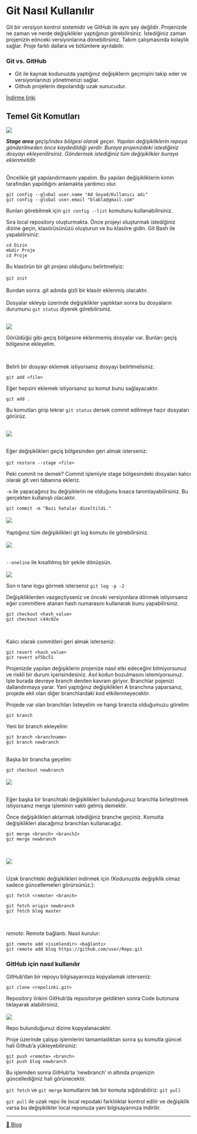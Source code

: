 # Git Nasıl Kullanılır


Git bir versiyon kontrol sistemidir ve GitHub ile aynı şey değildir. 
Projenizde ne zaman ve nerde değişiklikler yaptığınızı görebilirsiniz.
İstediğiniz zaman projenizin eönceki versiyonlarına dönebilirsiniz.
Takım çalışmasında kolaylık sağlar.
Proje farklı dallara ve bölümlere ayrılabilir.

### Git vs. GitHub

* Git ile kaynak kodunuzda yaptığınız değişiklerin geçmişini takip eder ve versiyonlarınızı yönetmenizi sağlar.
* Github projelerin depolandığı uzak sunucudur.

[İndirme linki](https://git-scm.com/downloads)

## Temel Git Komutları


![](https://external-content.duckduckgo.com/iu/?u=https%3A%2F%2Fqph.fs.quoracdn.net%2Fmain-qimg-3aa29f29ede6a8245b6964f663c60339&f=1&nofb=1)

***Stage area** geçiş/index bölgesi olarak geçer. Yapılan değişikliklerin repoya gönderilmeden önce kaydedildiği yerdir. Buraya projenizdeki istediğiniz dosyayı ekleyenilirsiniz. 
Göndermek istediğiniz tüm değişiklikler buraya eklenmelidir.*
<br/><br/>

Öncelikle git yapılandırmasını yapalım. Bu yapılan değişikliklerin kimin tarafından yapıldığını anlamakta yardımcı olur. <br/>


```
git config --global user.name "Ad Soyad/Kullanıcı adı"  
git config --global user.email "blabla@gmail.com"
```


Bunları görebilmek için  `git config --list`  komutunu kullanabilirsiniz. <br/>

Sıra local repository oluşturmakta. Önce projeyi oluşturmak istediğiniz dizine geçin, klasörüsünüzü oluşturun ve bu klasöre gidin. Git Bash ile yapabilirsiniz: <br/>

```
cd Dizin 
mkdir Proje
cd Proje
```


Bu klasörün bir git projesi olduğunu belirtmeliyiz: <br/><br/>
`git init` <br/><br/>
Bundan sonra .git adında gizli bir klasör eklenmiş olacaktır. <br/><br/>
Dosyalar ekleyip üzerinde değişiklikler yaptıktan sonra bu dosyaların durumunu `git status` diyerek görebilirsiniz.  <br/> <br/>

![](https://cybling.files.wordpress.com/2021/01/image-1.png) <br/>

Görüldüğü gibi geçiş bölgesine eklenmemiş dosyalar var. Bunları geçiş bölgesine ekleyelim.

<br/>

Belirli bir dosyayı eklemek istiyorsanız dosyayı belirtmelisiniz. <br/>

`git add <file>` <br/>

Eğer hepsini eklemek istiyorsanız şu komut bunu sağlayacaktır. <br/>

`git add .` <br/>

Bu komutları girip tekrar `git status` dersek commit edilmeye hazır dosyaları görürüz. <br/> <br/>

![](https://cybling.files.wordpress.com/2021/01/image-2.png) <br/><br/>

Eğer değişiklikleri geçiş bölgesinden geri almak isterseniz: <br/><br/>
`git restore --stage <file>` <br/>

Peki commit ne demek? Commit işlemiyle stage bölgesindeki dosyaları kalıcı olarak git veri tabanına ekleriz. <br/>

`-m` ile yapacağınız bu değişiklerin ne olduğunu kısaca tanımlayabilirsiniz. Bu gerçekten kullanışlı olacaktır. <br/>

`git commit -m "Bazı hatalar düzeltildi."
` <br/><br/>
![](https://cybling.files.wordpress.com/2021/01/image-3.png) <br/><br/>
Yaptığınız tüm değişiklikleri git log komutu ile görebilirsiniz. <br/><br/>
![](https://cybling.files.wordpress.com/2021/01/image-4.png) <br/><br/>

`--oneline` ile kısaltılmış bir şekile dönüşsün. <br/><br/>
![](https://cybling.files.wordpress.com/2021/01/image-5.png) <br/>

Son n tane logu görmek isterseniz `git log -p -2` <br/>

Değişikliklerden vazgeçtiyseniz ve önceki versiyonlara dönmek istiyorsanız eğer commitlere atanan hash numarasını kullanarak bunu yapabilirsiniz. <br/>


```
git checkout <hash_value>
git checkout c44c02e
```
 <br/>

Kalıcı olarak commitleri geri almak isterseniz: <br/>

```
git revert <hash_value>
git revert af5bc51
```


Projenizde yapılan değişiklerin projenize nasıl etki edeceğini bilmiyorsunuz ve riskli bir durum içerisindesiniz. Asıl kodun bozulmasını istemiyorsunuz. İşte burada devreye branch denilen kavram giriyor. Branchlar pojenizi dallandırmaya yarar. Yani yaptığınız değişiklikleri A branchına yaparsanız, projede ekli olan diğer branchlardaki kod etkilenmeyecektir. <br/>

Projede var olan branchları listeyelim ve hangi brancta olduğumuzu görelim: <br/>


`git branch` <br/>

Yeni bir branch ekleyelim: <br/>

```
git branch <branchname>
git branch newbranch
```
<br/>
Başka bir brancha geçelim: <br/>

`git checkout newbranch` <br/><br/>
![](https://cybling.files.wordpress.com/2021/01/image-6.png) <br/> <br/>

Eğer başka bir branchtaki değişiklikleri bulunduğunuz branchla birleştirmek istiyorsanız merge işleminin vakti gelmiş demektir. <br/>

Önce değişiklikleri aktarmak istediğiniz branche geçiniz. Komutta değişiklikleri alacağımız branchları kullanacağız. <br/>

```
git merge <branch> <branch2>
git merge newbranch
```

<br/>

![](https://cybling.files.wordpress.com/2021/01/image-7.png) <br/><br/>

Uzak branchteki değişiklikleri indirmek için (Kodunuzda değişiklik olmaz sadece güncellemeleri görürsünüz.): <br/>


``` git fetch <remote>
git fetch <remote> <branch>

git fetch origin newbranch
git fetch blog master 
```
<br/>

_remote_: Remote bağlantı. Nasıl kurulur: <br/>

```
git remote add <isimlendir> <bağlantı>
git remote add blog https://github.com/user/Repo.git
```

### GitHub için nasıl kullanılır
GitHub’dan bir repoyu bilgisayarınıza kopyalamak isterseniz: 

```
git clone <repolinki.git>
```
Repository linkini GitHub’da repositorye geldikten sonra Code butonuna tıklayarak alabilirsiniz. <br/><br/>
![](https://cybling.files.wordpress.com/2021/01/image-8.png) <br/>

Repo bulunduğunuz dizine kopyalanacaktır.<br/>

Proje üzerinde çalışıp işlemlerini tamamladıktan sonra şu komutla güncel hali Github’a yükleyebilirsiniz: <br/>

```
git push <remote> <branch>
git push blog newbranch
```
Bu işlemden sonra GitHub’ta ‘newbranch’ ın altında projenizin güncellediğiniz hali görünecektir. <br/>


`git fetch` ve `git merge` komutlarını tek bir komuta sığdırabiliriz: `git pull`

`git pull` ile uzak repo ile local repodaki farklılıklar kontrol edilir ve değişiklik varsa bu değişiklikler local reponuza yani bilgisayarınıza indirilir.


----

[:link: Blog](https://cybling.wordpress.com/2021/01/05/git-nasil-kullanilir/)
